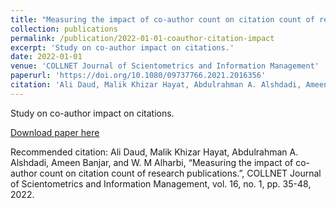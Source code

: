 ```yaml
---
title: "Measuring the impact of co-author count on citation count of research publications"
collection: publications
permalink: /publication/2022-01-01-coauthor-citation-impact
excerpt: 'Study on co-author impact on citations.'
date: 2022-01-01
venue: 'COLLNET Journal of Scientometrics and Information Management'
paperurl: 'https://doi.org/10.1080/09737766.2021.2016356'
citation: 'Ali Daud, Malik Khizar Hayat, Abdulrahman A. Alshdadi, Ameen Banjar, and W. M Alharbi, “Measuring the impact of co-author count on citation count of research publications.”, COLLNET Journal of Scientometrics and Information Management, vol. 16, no. 1, pp. 35-48, 2022.'
---
```

Study on co-author impact on citations.

[Download paper here](https://doi.org/10.1080/09737766.2021.2016356)

Recommended citation: Ali Daud, Malik Khizar Hayat, Abdulrahman A. Alshdadi, Ameen Banjar, and W. M Alharbi, “Measuring the impact of co-author count on citation count of research publications.”, COLLNET Journal of Scientometrics and Information Management, vol. 16, no. 1, pp. 35-48, 2022.